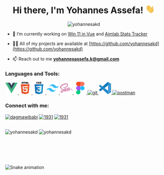 ### <h1 align="center">Hi there, I'm Yohannes Assefa! <img src="https://raw.githubusercontent.com/ABSphreak/ABSphreak/master/gifs/Hi.gif" width="30px"> </h1>


<p align="center"> <img src="https://komarev.com/ghpvc/?username=yohannesakd&label=Profile%20views&color=0e75b6&style=flat" alt="yohannesakd" /> </p>



- 🔭 I’m currently working on [Win 11 in Vue](https://github.com/yohannesakd/win11-vue) and [Aimlab Stats Tracker](https://github.com/yohannesakd/aimlab-tracker)

- 👨‍💻 All of my projects are available at [https://github.com/yohannesakd](https://github.com/yohannesakd)

- 📫 Reach out to me **yohannesassefa.k@gmail.com**


<h3 align="left">Languages and Tools:</h3>
<p align="left"> 
  <a href="https://www.vuejs.org/" target="_blank" rel="noreferrer"> 
    <img src="https://raw.githubusercontent.com/devicons/devicon/master/icons/vuejs/vuejs-original.svg" alt="vue.js" width="40" height="40"/> </a>
  
  <a href="https://www.w3.org/html/" target="_blank" rel="noreferrer"> 
    <img src="https://raw.githubusercontent.com/devicons/devicon/master/icons/html5/html5-original-wordmark.svg" alt="html5" width="40" height="40"/> </a>
  
  <a href="https://www.w3schools.com/css/" target="_blank" rel="noreferrer"> 
    <img src="https://raw.githubusercontent.com/devicons/devicon/master/icons/css3/css3-original-wordmark.svg" alt="css3" width="40" height="40"/> </a> 
  
  <a href="https://tailwindcss.com" target="_blank" rel="noreferrer"> 
    <img src="https://raw.githubusercontent.com/devicons/devicon/master/icons/tailwindcss/tailwindcss-plain.svg" alt="css3" width="40" height="40"/> </a> 
  
  <a href="https://www.sass-lang.com/" target="_blank" rel="noreferrer"> 
    <img src="https://raw.githubusercontent.com/devicons/devicon/master/icons/sass/sass-original.svg" alt="css3" width="40" height="40"/> </a> 
  
  <a href="https://www.figma.com" target="_blank" rel="noreferrer"> 
    <img src="https://raw.githubusercontent.com/devicons/devicon/master/icons/figma/figma-original.svg" alt="css3" width="40" height="40"/> </a> 
  
  <a href="https://git-scm.com/" target="_blank" rel="noreferrer"> 
    <img src="https://www.vectorlogo.zone/logos/git-scm/git-scm-icon.svg" alt="git" width="40" height="40"/> </a> 
  
  <a href="https://code.visualstudio.com/" target="_blank" rel="noreferrer"> 
    <img src="https://raw.githubusercontent.com/devicons/devicon/master/icons/vscode/vscode-original.svg" alt="vscode" width="40" height="40"/> </a> 
  
  <a href="https://postman.com" target="_blank" rel="noreferrer">
    <img src="https://www.vectorlogo.zone/logos/getpostman/getpostman-icon.svg" alt="postman" width="40" height="40"/> </a> 
  
</p>

<div>
  <h3 align="left">Connect with me:</h3>
  <p align="left">
  <a href="https://linkedin.com/in/yohannes-assefa-1ab055190" target="blank"><img align="center" src="https://raw.githubusercontent.com/rahuldkjain/github-profile-readme-generator/master/src/images/icons/Social/linked-in-alt.svg" alt="dagmawibabi" height="30" width="40" /></a>
  <a href="https://discordapp.com/users/419474438350831616" target="blank"><img align="center" src="https://raw.githubusercontent.com/rahuldkjain/github-profile-readme-generator/master/src/images/icons/Social/discord.svg" alt="1931" height="30" width="40" /></a>
  <a href="https://www.frontendmentor.io/profile/yohannesakd" target="blank"><img align="center" src="https://seeklogo.com/images/F/frontend-mentor-logo-DD85EFE0E9-seeklogo.com.png" alt="1931" height="30" width="40" /></a>
  </p>
</div>


<br>

<div><img align="left" src="https://github-readme-stats.vercel.app/api/top-langs?username=yohannesakd&show_icons=true&theme=radical&locale=en&layout=compact" alt="yohannesakd" /></div>
<div>&nbsp;<img width=450px src="https://github-readme-stats.vercel.app/api?username=yohannesakd&show_icons=true&theme=radical&locale=en" alt="yohannesakd" /></div>

<br><br>
<br><br>


![Snake animation](https://github.com/yohannesakd/yohannesakd/blob/output/github-contribution-grid-snake.svg)

<br><br>
<br><br>





